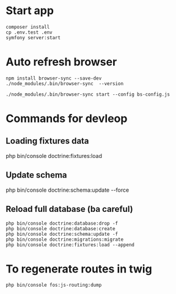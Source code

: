 # Start app
```
composer install
cp .env.test .env
symfony server:start
```

# Auto refresh browser
```
npm install browser-sync --save-dev
./node_modules/.bin/browser-sync  --version

./node_modules/.bin/browser-sync start --config bs-config.js
```

# Commands for devleop
## Loading fixtures data
php bin/console doctrine:fixtures:load
## Update schema
php bin/console doctrine:schema:update --force
## Reload full database (ba careful)
```
php bin/console doctrine:database:drop -f
php bin/console doctrine:database:create
php bin/console doctrine:schema:update -f
php bin/console doctrine:migrations:migrate
php bin/console doctrine:fixtures:load --append
```

# To regenerate routes in twig
```
php bin/console fos:js-routing:dump
```